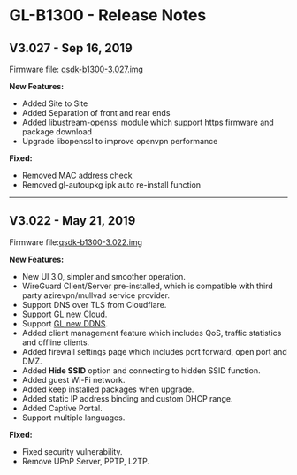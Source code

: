 # GL-B1300 - Release Notes

## V3.027 - Sep 16, 2019

Firmware file: [qsdk-b1300-3.027.img](https://dl.gl-inet.com/firmware/b1300/v1/qsdk-b1300-3.027.img)

**New Features:**

- Added Site to Site
- Added Separation of front and rear ends
- Added libustream-openssl module which support https firmware and package download
- Upgrade libopenssl to improve openvpn performance

**Fixed:**

- Removed MAC address check
- Removed gl-autoupkg ipk auto re-install function



---

## V3.022 - May 21, 2019

Firmware file:[qsdk-b1300-3.022.img](https://dl.gl-inet.com/firmware/b1300/v1/qsdk-b1300-3.022.img)

**New Features:**


- New UI 3.0, simpler and smoother operation.
- WireGuard Client/Server pre-installed, which is compatible with third party azirevpn/mullvad service provider.
- Support DNS over TLS from Cloudflare.
- Support [GL new Cloud](https://docs.gl-inet.com/en/3/app/cloud/).
- Support [GL new DDNS](https://docs.gl-inet.com/en/3/app/ddns/).
- Added client management feature which includes QoS, traffic statistics and offline clients.
- Added firewall settings page which includes port forward, open port and DMZ.
- Added **Hide SSID** option and connecting to hidden SSID function.
- Added guest Wi-Fi network.
- Added keep installed packages when upgrade.
- Added static IP address binding and custom DHCP range.
- Added Captive Portal.
- Support multiple languages.

**Fixed:**

- Fixed security vulnerability.
- Remove UPnP Server, PPTP, L2TP.


    
